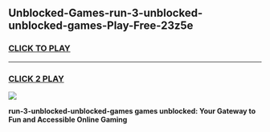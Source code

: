
## Unblocked-Games-run-3-unblocked-unblocked-games-Play-Free-23z5e
<h3>
<a href="https://premium76.site?title=run-3-unblocked-unblocked-games&ref=10A">CLICK TO PLAY</a></h3>
<hr>

<h3>
<a href="https://premium76.site?title=run-3-unblocked-unblocked-games&ref=10A">CLICK 2 PLAY</a>
  
</h3>

<a href="https://premium76.site?title=run-3-unblocked-unblocked-games&ref=10A"><img src="https://clearcache.store/games.png"></a>


**run-3-unblocked-unblocked-games games unblocked: Your Gateway to Fun and Accessible Online Gaming**
